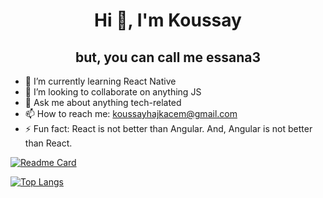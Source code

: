 <h1 align="center">Hi 👋, I'm Koussay</h1>
<h2 align="center">but, you can call me <strong>essana3</strong></h2>

- 🌱 I’m currently learning React Native
- 👯 I’m looking to collaborate on anything JS
- 💬 Ask me about anything tech-related
- 📫 How to reach me: <a target="_blank" href="mailto:koussayhajkacem@gmail.com">koussayhajkacem@gmail.com</a>
- ⚡ Fun fact: React is not better than Angular. And, Angular is not better than React.

[![Readme Card](https://github-readme-stats.vercel.app/api?username=essana3&theme=tokyonight)](https://github.com/anuraghazra/github-readme-stats)

[![Top Langs](https://github-readme-stats.vercel.app/api/top-langs/?username=essana3&layout=compact&theme=tokyonight)](https://github.com/anuraghazra/github-readme-stats)
